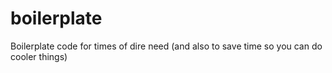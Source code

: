 # boilerplate
Boilerplate code for times of dire need (and also to save time so you can do cooler things)
